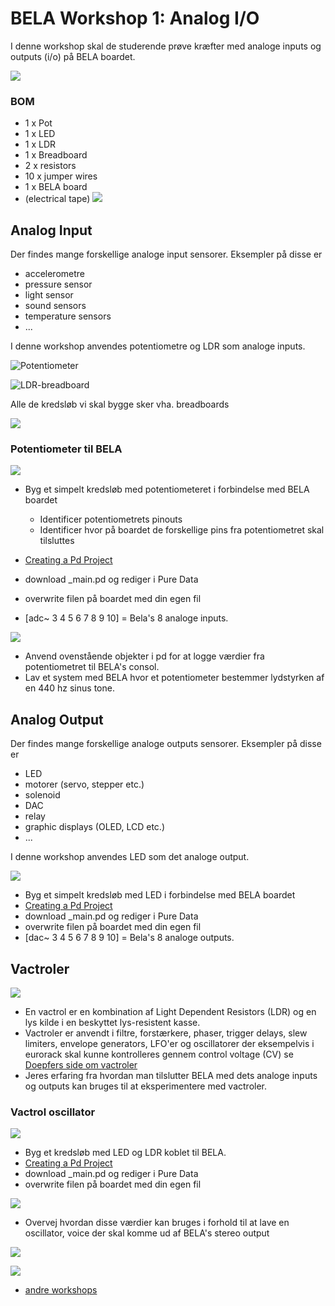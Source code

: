 # BELA Workshop 1: Analog I/O
I denne workshop skal de studerende prøve kræfter med analoge inputs og outputs (i/o) på BELA boardet.

![](./media/BELA_AnalogIO.png)

### BOM
- 1 x Pot
- 1 x LED
- 1 x LDR
- 1 x Breadboard
- 2 x resistors
- 10 x jumper wires
- 1 x BELA board
- (electrical tape)
![](./media/BELAWorkshop1BOM.jpg)
## Analog Input
Der findes mange forskellige analoge input sensorer. Eksempler på disse er

- accelerometre
- pressure sensor
- light sensor
- sound sensors
- temperature sensors
- ...

I denne workshop anvendes potentiometre og LDR som analoge inputs.

![Potentiometer](https://www.digikey.dk/-/media/Images/Article%20Library/TechZone%20Articles/2021/May/The%20Fundamentals%20of%20Digital%20Potentiometers%20and%20How%20to%20Use%20Them/article-2021may-the-fundamentals-of-digital-fig1.jpg?la=en&ts=7103c327-388b-4a84-8620-851590a9ec9f)

![LDR-breadboard](./media/LDRBreadboardCircuit.png)

Alle de kredsløb vi skal bygge sker vha. breadboards

![](https://components101.com/sites/default/files/component_pin/Breadboard-Pinout.png)

### Potentiometer til BELA
![](https://learn.bela.io/assets/images/fritzing/pd//analog-input.png)

- Byg et simpelt kredsløb med potentiometeret i forbindelse med BELA boardet
	- Identificer potentiometrets pinouts
	- Identificer hvor på boardet de forskellige pins fra potentiometret skal tilsluttes
- [Creating a Pd Project](https://github.com/L4COUR/BELA_Aarhus_Audiodesign/tree/main#creating-a-pd-project)
- download _main.pd og rediger i Pure Data
- overwrite filen på boardet med din egen fil

- [adc~ 3 4 5 6 7 8 9 10] = Bela's 8 analoge inputs.

![](./media/BELA_debuggerTool.png)

- Anvend ovenstående objekter i pd for at logge værdier fra potentiometret til BELA's consol.
- Lav et system med BELA hvor et potentiometer bestemmer lydstyrken af en 440 hz sinus tone.

## Analog Output
Der findes mange forskellige analoge outputs sensorer. Eksempler på disse er

- LED
- motorer (servo, stepper etc.)
- solenoid
- DAC
- relay
- graphic displays (OLED, LCD etc.)
- ...

I denne workshop anvendes LED som det analoge output.

![](./media/BELAAnalogOut.png)

- Byg et simpelt kredsløb med LED i forbindelse med BELA boardet
- [Creating a Pd Project](https://github.com/L4COUR/BELA_Aarhus_Audiodesign/tree/main#creating-a-pd-project)
- download _main.pd og rediger i Pure Data
- overwrite filen på boardet med din egen fil
- [dac~ 3 4 5 6 7 8 9 10] = Bela's 8 analoge outputs.

## Vactroler
![](https://content.instructables.com/ORIG/FDN/1TFH/K0R1JGKR/FDN1TFHK0R1JGKR.jpg?auto=webp&frame=1&crop=3:2&width=320&md=a4660a600323ac2d0d3102e7c6d855f1)

- En vactrol er en kombination af Light Dependent Resistors (LDR) og en lys kilde i en beskyttet lys-resistent kasse.
- Vactroler er anvendt i filtre, forstærkere, phaser, trigger delays, slew limiters, envelope generators, LFO'er og oscillatorer der eksempelvis i eurorack skal kunne kontrolleres gennem control voltage (CV) se [Doepfers side om vactroler](https://doepfer.de/a100_man/Vactrol.htm)
- Jeres erfaring fra hvordan man tilslutter BELA med dets analoge inputs og outputs kan bruges til at eksperimentere med vactroler.

### Vactrol oscillator
![](./media/BELAsimpelVactrolCircuit.png)

- Byg et kredsløb med LED og LDR koblet til BELA.
- [Creating a Pd Project](https://github.com/L4COUR/BELA_Aarhus_Audiodesign/tree/main#creating-a-pd-project)
- download _main.pd og rediger i Pure Data
- overwrite filen på boardet med din egen fil

![](./media/LDRLEDBELA.png)

- Overvej hvordan disse værdier kan bruges i forhold til at lave en oscillator, voice der skal komme ud af BELA's stereo output

![](./BELA-VactrolOSC/BELAVactrolOscCircuit.png)

![](./BELA-VactrolOSC/VactrolCircuit.png)

- [andre workshops](./README.md)
